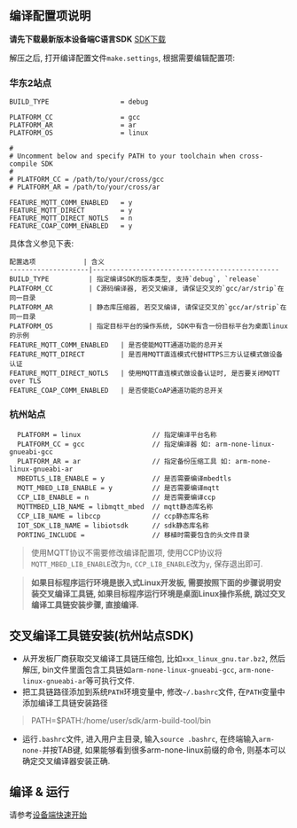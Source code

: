 ## 编译配置项说明

**请先下载最新版本设备端C语言SDK** [SDK下载](https://help.aliyun.com/document_detail/42648.html)

解压之后, 打开编译配置文件`make.settings`, 根据需要编辑配置项:
### 华东2站点

    BUILD_TYPE                  = debug

    PLATFORM_CC                 = gcc
    PLATFORM_AR                 = ar
    PLATFORM_OS                 = linux

    #
    # Uncomment below and specify PATH to your toolchain when cross-compile SDK
    #
    # PLATFORM_CC = /path/to/your/cross/gcc
    # PLATFORM_AR = /path/to/your/cross/ar

    FEATURE_MQTT_COMM_ENABLED   = y
    FEATURE_MQTT_DIRECT         = y
    FEATURE_MQTT_DIRECT_NOTLS   = n
    FEATURE_COAP_COMM_ENABLED   = y

具体含义参见下表:

    配置选项            | 含义
    --------------------|-----------------------------------------------
    BUILD_TYPE          | 指定编译SDK的版本类型, 支持`debug`, `release`
    PLATFORM_CC         | C源码编译器, 若交叉编译, 请保证交叉的`gcc/ar/strip`在同一目录
    PLATFORM_AR         | 静态库压缩器, 若交叉编译, 请保证交叉的`gcc/ar/strip`在同一目录
    PLATFORM_OS         | 指定目标平台的操作系统, SDK中有含一份目标平台为桌面linux的示例
    FEATURE_MQTT_COMM_ENABLED   | 是否使能MQTT通道功能的总开关
    FEATURE_MQTT_DIRECT         | 是否用MQTT直连模式代替HTTPS三方认证模式做设备认证
    FEATURE_MQTT_DIRECT_NOTLS   | 使用MQTT直连模式做设备认证时, 是否要关闭MQTT over TLS
    FEATURE_COAP_COMM_ENABLED   | 是否使能CoAP通道功能的总开关

### 杭州站点

      PLATFORM = linux                  // 指定编译平台名称
      PLATFORM_CC = gcc                 // 指定编译器 如: arm-none-linux-gnueabi-gcc
      PLATFORM_AR = ar                  // 指定备份压缩工具 如: arm-none-linux-gnueabi-ar
      MBEDTLS_LIB_ENABLE = y            // 是否需要编译mbedtls
      MQTT_MBED_LIB_ENABLE = y          // 是否需要编译mqtt
      CCP_LIB_ENABLE = n                // 是否需要编译ccp
      MQTTMBED_LIB_NAME = libmqtt_mbed  // mqtt静态库名称
      CCP_LIB_NAME = libccp             // ccp静态库名称
      IOT_SDK_LIB_NAME = libiotsdk      // sdk静态库名称
      PORTING_INCLUDE =                 // 移植时需要包含的头文件目录

> 使用MQTT协议不需要修改编译配置项, 使用CCP协议将`MQTT_MBED_LIB_ENABLE`改为`n`, `CCP_LIB_ENABLE`改为`y`, 保存退出即可.

> **如果目标程序运行环境是嵌入式Linux开发板, 需要按照下面的步骤说明安装交叉编译工具链, 如果目标程序运行环境是桌面Linux操作系统, 跳过交叉编译工具链安装步骤, 直接编译.**

## 交叉编译工具链安装(杭州站点SDK)
- 从开发板厂商获取交叉编译工具链压缩包, 比如`xxx_linux_gnu.tar.bz2`, 然后解压, bin文件里面包含工具链如`arm-none-linux-gnueabi-gcc`, `arm-none-linux-gnueabi-ar`等可执行文件.
- 把工具链路径添加到系统`PATH`环境变量中, 修改`~/.bashrc`文件, 在`PATH`变量中添加编译工具链安装路径

> PATH=$PATH:/home/user/sdk/arm-build-tool/bin

- 运行`.bashrc`文件, 进入用户主目录, 输入`source .bashrc`, 在终端输入`arm-none-`并按TAB键, 如果能够看到很多arm-none-linux前缀的命令, 则基本可以确定交叉编译器安装正确.

## 编译 & 运行
请参考[设备端快速开始](https://help.aliyun.com/document_detail/30530.html)
